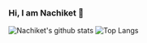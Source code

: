 ### Hi, I am Nachiket 👋

<!--
**nachiketjoshi19/nachiketjoshi19** is a ✨ _special_ ✨ repository because its `README.md` (this file) appears on your GitHub profile.

Here are some ideas to get you started:

- 🔭 I’m currently working on ...
- 🌱 I’m currently learning ...
- 👯 I’m looking to collaborate on ...
- 🤔 I’m looking for help with ...
- 💬 Ask me about ...
- 📫 How to reach me: ...
- 😄 Pronouns: ...
- ⚡ Fun fact: ...
-->
![Nachiket's github stats](https://github-readme-stats.vercel.app/api?username=nachiketjoshi19&show_icons=true)
![Top Langs](https://github-readme-stats.vercel.app/api/top-langs/?username=nachiketjoshi19&layout=compact)
